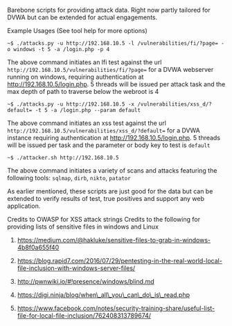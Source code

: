 Barebone scripts for providing attack data. Right now partly tailored for DVWA but can be extended for actual engagements.

Example Usages (See tool help for more options)

`~$ ./attacks.py -u http://192.168.10.5 -l /vulnerabilities/fi/?page= -o windows -t 5 -a /login.php -p 4`

The above command initiates an lfi test against the url `http://192.168.10.5/vulnerabilities/fi/?page=` for a DVWA webserver running on windows, requiring authentication at http://192.168.10.5/login.php. 5 threads will be issued per attack task and the max depth of path to traverse below the webroot is 4

`~$ ./attacks.py -u http://192.168.10.5 -x /vulnerabilities/xss_d/?default= -t 5 -a /login.php --param default`

The above command initiates an xss test against the url `http://192.168.10.5/vulnerabilities/xss_d/?default=` for a DVWA instance requiring authentication at http://192.168.10.5/login.php. 5 threads will be issued per task and the parameter or body key to test is `default`

`~$ ./attacker.sh http://192.168.10.5`

The above command initiates a variety of scans and attacks featuring the following tools: `sqlmap`, `dirb`, `nikto`, `patator`

As earlier mentioned, these scripts are just good for the data but can be extended to verify results of test, true positives and support any web application.

Credits to OWASP for XSS attack strings
Credits to the following for providing lists of sensitive files in windows and Linux

1. https://medium.com/@hakluke/sensitive-files-to-grab-in-windows-4b8f0a655f40

2. https://blog.rapid7.com/2016/07/29/pentesting-in-the-real-world-local-file-inclusion-with-windows-server-files/

3. http://pwnwiki.io/#!presence/windows/blind.md

4. https://digi.ninja/blog/when\_all\_you\_can\_do\_is\_read.php

5. https://www.facebook.com/notes/security-training-share/useful-list-file-for-local-file-inclusion/762408313789674/
